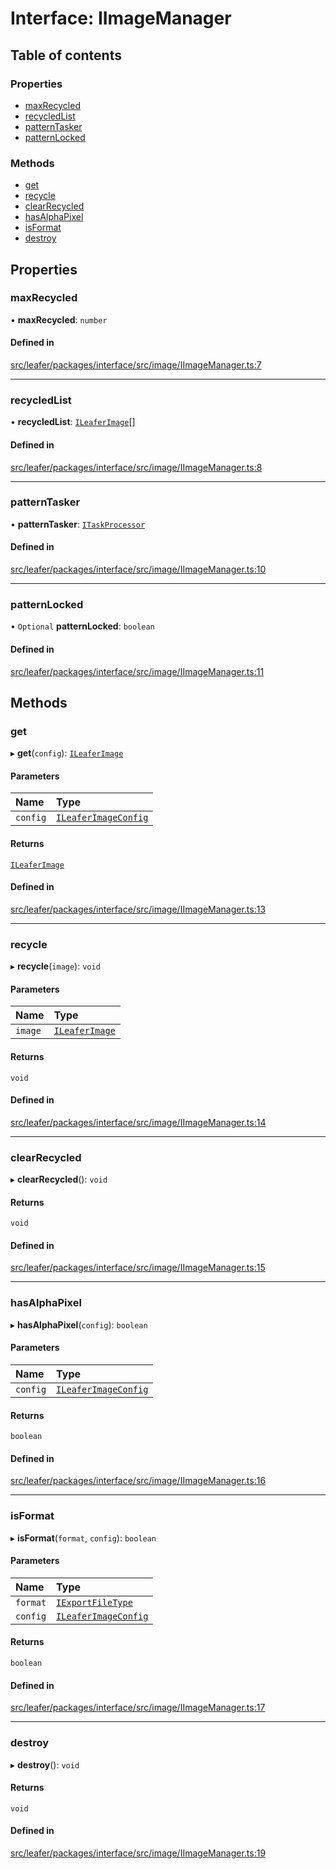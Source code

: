 # Interface: IImageManager

## Table of contents

### Properties

- [maxRecycled](IImageManager.md#maxrecycled)
- [recycledList](IImageManager.md#recycledlist)
- [patternTasker](IImageManager.md#patterntasker)
- [patternLocked](IImageManager.md#patternlocked)

### Methods

- [get](IImageManager.md#get)
- [recycle](IImageManager.md#recycle)
- [clearRecycled](IImageManager.md#clearrecycled)
- [hasAlphaPixel](IImageManager.md#hasalphapixel)
- [isFormat](IImageManager.md#isformat)
- [destroy](IImageManager.md#destroy)

## Properties

### maxRecycled

• **maxRecycled**: `number`

#### Defined in

[src/leafer/packages/interface/src/image/IImageManager.ts:7](https://github.com/leaferjs/leafer/blob/95ff07e0d4def3c18ac6ce3fa51ec0d271dffaae/packages/interface/src/image/IImageManager.ts#L7)

___

### recycledList

• **recycledList**: [`ILeaferImage`](ILeaferImage.md)[]

#### Defined in

[src/leafer/packages/interface/src/image/IImageManager.ts:8](https://github.com/leaferjs/leafer/blob/95ff07e0d4def3c18ac6ce3fa51ec0d271dffaae/packages/interface/src/image/IImageManager.ts#L8)

___

### patternTasker

• **patternTasker**: [`ITaskProcessor`](ITaskProcessor.md)

#### Defined in

[src/leafer/packages/interface/src/image/IImageManager.ts:10](https://github.com/leaferjs/leafer/blob/95ff07e0d4def3c18ac6ce3fa51ec0d271dffaae/packages/interface/src/image/IImageManager.ts#L10)

___

### patternLocked

• `Optional` **patternLocked**: `boolean`

#### Defined in

[src/leafer/packages/interface/src/image/IImageManager.ts:11](https://github.com/leaferjs/leafer/blob/95ff07e0d4def3c18ac6ce3fa51ec0d271dffaae/packages/interface/src/image/IImageManager.ts#L11)

## Methods

### get

▸ **get**(`config`): [`ILeaferImage`](ILeaferImage.md)

#### Parameters

| Name | Type |
| :------ | :------ |
| `config` | [`ILeaferImageConfig`](ILeaferImageConfig.md) |

#### Returns

[`ILeaferImage`](ILeaferImage.md)

#### Defined in

[src/leafer/packages/interface/src/image/IImageManager.ts:13](https://github.com/leaferjs/leafer/blob/95ff07e0d4def3c18ac6ce3fa51ec0d271dffaae/packages/interface/src/image/IImageManager.ts#L13)

___

### recycle

▸ **recycle**(`image`): `void`

#### Parameters

| Name | Type |
| :------ | :------ |
| `image` | [`ILeaferImage`](ILeaferImage.md) |

#### Returns

`void`

#### Defined in

[src/leafer/packages/interface/src/image/IImageManager.ts:14](https://github.com/leaferjs/leafer/blob/95ff07e0d4def3c18ac6ce3fa51ec0d271dffaae/packages/interface/src/image/IImageManager.ts#L14)

___

### clearRecycled

▸ **clearRecycled**(): `void`

#### Returns

`void`

#### Defined in

[src/leafer/packages/interface/src/image/IImageManager.ts:15](https://github.com/leaferjs/leafer/blob/95ff07e0d4def3c18ac6ce3fa51ec0d271dffaae/packages/interface/src/image/IImageManager.ts#L15)

___

### hasAlphaPixel

▸ **hasAlphaPixel**(`config`): `boolean`

#### Parameters

| Name | Type |
| :------ | :------ |
| `config` | [`ILeaferImageConfig`](ILeaferImageConfig.md) |

#### Returns

`boolean`

#### Defined in

[src/leafer/packages/interface/src/image/IImageManager.ts:16](https://github.com/leaferjs/leafer/blob/95ff07e0d4def3c18ac6ce3fa51ec0d271dffaae/packages/interface/src/image/IImageManager.ts#L16)

___

### isFormat

▸ **isFormat**(`format`, `config`): `boolean`

#### Parameters

| Name | Type |
| :------ | :------ |
| `format` | [`IExportFileType`](../modules.md#iexportfiletype) |
| `config` | [`ILeaferImageConfig`](ILeaferImageConfig.md) |

#### Returns

`boolean`

#### Defined in

[src/leafer/packages/interface/src/image/IImageManager.ts:17](https://github.com/leaferjs/leafer/blob/95ff07e0d4def3c18ac6ce3fa51ec0d271dffaae/packages/interface/src/image/IImageManager.ts#L17)

___

### destroy

▸ **destroy**(): `void`

#### Returns

`void`

#### Defined in

[src/leafer/packages/interface/src/image/IImageManager.ts:19](https://github.com/leaferjs/leafer/blob/95ff07e0d4def3c18ac6ce3fa51ec0d271dffaae/packages/interface/src/image/IImageManager.ts#L19)
